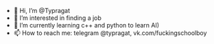 - 👋 Hi, I’m @Typragat
- 👀 I’m interested in finding a job
- 🌱 I’m currently learning c++ and python to learn AI)
- 📫 How to reach me: telegram @typragat, vk.com/fuckingschoolboy

<!---
Typragat/Typragat is a ✨ special ✨ repository because its `README.md` (this file) appears on your GitHub profile.
You can click the Preview link to take a look at your changes.
--->
